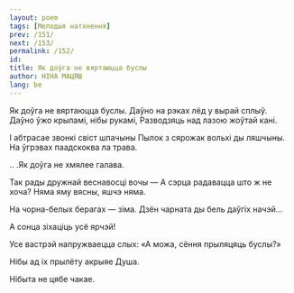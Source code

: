 ```yaml
---
layout: poem
tags: [Мелодыя натхнення]
prev: /151/
next: /153/
permalink: /152/
id: 
title: Як доўга не вяртаюцца буслы
author: НІНА МАЦЯШ
lang: be
---
```



 
Як доўга не вяртаюцца буслы. Даўно на рэках лёд у вырай сплыў. Даўно ўжо крыламі, нібы рукамі, Разводзяць над лазою жоўтай кані.

I абтрасае звонкі свіст шпачыны Пылок з сярожак вольхі ды ляшчыны. На ўгрэвах паадскоква  ла трава.

.. .Як доўга не хмялее галава.

Так рады дружнай веснавосці вочы — А сэрца радавацца што ж не хоча? Няма яму вясны, яшчэ няма.

На чорна-белых берагах — зіма. Дзён чарната ды бель даўгіх начэй...

А сонца зіхаціць усё ярчэй!

Усе вастрэй напружваецца слых: «А можа, сёння прыляцяць буслы?»

Нібы ад іх  прылёту акрыяе Душа.

Нібыта не цябе чакае.
